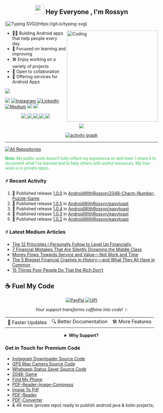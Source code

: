 <h2 align="center"><img src="https://emojis.slackmojis.com/emojis/images/1531849430/4246/blob-sunglasses.gif?1531849430" width="30"/> Hey Everyone , I'm Rossyn</h2>

<p align="center">

[![Typing SVG](https://readme-typing-svg.demolab.com?font=Roboto,sans-serif&size=40&pause=1000&color=40c463&center=true&vCenter=true&random=false&width=1200&lines=%F0%9F%92%BB+%22Crafting+Code%2C+Building+Dreams%22;+%F0%9F%92%BB+Welcome+to+My+GitHub+Universe!)](https://git.io/typing-svg)
</p>



<img align="right" alt="Coding" width="300" src="https://github.com/AndroidWithRossyn/AndroidWithRossyn/assets/118904953/f01daec3-1d1c-4f83-89e5-7454d9a573ad">

- 👨‍💻 Building Android apps that help people every day.
- 📖 Focused on learning and improving
- 🛠️ Enjoy working on a variety of projects
- 👥 Open to collaboration
- 🔧 Offering services for Android Apps


<div align="start">

  ![](https://komarev.com/ghpvc/?username=AndroidWithRossyn&style=flat&color=brightgreen)

</div>

<div align="start">
  
<a href="mailto:banrossyn@gmail.com"><img src="https://img.shields.io/badge/Gmail-EA4335.svg?logo=Gmail&logoColor=white"></a>
[![Instagram](https://img.shields.io/badge/Instagram-%23E4405F.svg?logo=Instagram&logoColor=white)](https://instagram.com/rohitraj.khorwal) [![LinkedIn](https://img.shields.io/badge/LinkedIn-%230077B5.svg?logo=linkedin&logoColor=white)](https://www.linkedin.com/in/rohitrajkhorwal/) [![Medium](https://img.shields.io/badge/Medium-12100E?logo=medium&logoColor=white)](https://medium.com/@rohitrajkhorwal) 
<a href="https://t.me/banrossyn" target="_blank"><img src="https://img.shields.io/badge/Telegram-26A5E4.svg?logo=Telegram&logoColor=white"></a>
<a href="https://wa.me/+919694260426/" target="_blank"><img src="https://img.shields.io/badge/WhatsApp-25D366.svg?logo=WhatsApp&logoColor=white">
</div>



<div align="center">

![](http://github-profile-summary-cards.vercel.app/api/cards/profile-details?username=AndroidWithRossyn&theme=github_dark)
![](http://github-profile-summary-cards.vercel.app/api/cards/stats?username=AndroidWithRossyn&theme=github_dark)
![](http://github-profile-summary-cards.vercel.app/api/cards/productive-time?username=AndroidWithRossyn&theme=github_dark&utcOffset=8)
![](http://github-profile-summary-cards.vercel.app/api/cards/repos-per-language?username=AndroidWithRossyn&theme=github_dark)
![](http://github-profile-summary-cards.vercel.app/api/cards/most-commit-language?username=AndroidWithRossyn&theme=github_dark)
<p align="center">
  <img alig src="https://github-profile-trophy.vercel.app/?username=AndroidWithRossyn&theme=onedark&column=-1&title=Repositories,Stars,Commits,Followers,PullRequest,MultipleLang&margin-w=10" />
</p>

[![activity graph](https://github-readme-activity-graph.vercel.app/graph?username=androidwithrossyn&bg_color=0d1117&color=ffffff&line=40c463&point=fff7e0&area=true&hide_border=true)](https://github.com/AndroidWithRossyn/github-readme-activity-graph)

</div>

---


<p align="left">
<a href="https://github.com/AndroidWithRossyn?tab=repositories&sort=stargazers"><img alt="All Repositories" title="All Repositories" src="https://custom-icon-badges.demolab.com/badge/-Click%20Here%20For%20All%20My%20Repos-1F222E?style=for-the-badge&logoColor=white&logo=repo"/></a>
  
<span style="color:#40c463; font-family: Roboto, sans-serif;"><b>Note: </b>My public work doesn’t fully reflect my experience or skill level. I share it to document what I’ve learned and to help others with useful resources. 
My true work is in private repos.</span>  
</p>

### :zap: Recent Activity

<!--START_SECTION:activity-->
1. 🚀 Published release [1.0.0](https://github.com/AndroidWithRossyn/2048-Charm-Number-Puzzle-Game/releases/tag/1.0.0) in [AndroidWithRossyn/2048-Charm-Number-Puzzle-Game](https://github.com/AndroidWithRossyn/2048-Charm-Number-Puzzle-Game)
2. 🚀 Published release [1.0.5](https://github.com/AndroidWithRossyn/easytoast/releases/tag/1.0.5) in [AndroidWithRossyn/easytoast](https://github.com/AndroidWithRossyn/easytoast)
3. 🚀 Published release [1.0.4](https://github.com/AndroidWithRossyn/easytoast/releases/tag/1.0.4) in [AndroidWithRossyn/easytoast](https://github.com/AndroidWithRossyn/easytoast)
4. 🚀 Published release [1.0.3](https://github.com/AndroidWithRossyn/easytoast/releases/tag/1.0.3) in [AndroidWithRossyn/easytoast](https://github.com/AndroidWithRossyn/easytoast)
5. 🚀 Published release [1.0.2](https://github.com/AndroidWithRossyn/easytoast/releases/tag/1.0.2) in [AndroidWithRossyn/easytoast](https://github.com/AndroidWithRossyn/easytoast)
<!--END_SECTION:activity-->

### :zap: Latest Medium Articles
<!-- ARTICLES:START -->
- [The 12 Principles I Personally Follow to Level Up Financially](https://rohitrajkhorwal.medium.com/the-12-principles-i-personally-follow-to-level-up-financially-5a45cfe1c7dc?source=rss-40883ee5aa3e------2)
- [7 Financial Mistakes That Are Silently Drowning the Middle Class](https://rohitrajkhorwal.medium.com/7-financial-mistakes-that-are-silently-drowning-the-middle-class-53fab4575448?source=rss-40883ee5aa3e------2)
- [Money Flows Towards Service and Value — Not Work and Time](https://rohitrajkhorwal.medium.com/money-flows-towards-service-and-value-not-work-and-time-b9ea95160970?source=rss-40883ee5aa3e------2)
- [The 5 Biggest Financial Crashes in History — and What They All Have in Common](https://rohitrajkhorwal.medium.com/the-5-biggest-financial-crashes-in-history-and-what-they-all-have-in-common-2d87c29eae22?source=rss-40883ee5aa3e------2)
- [15 Things Poor People Do That the Rich Don’t](https://rohitrajkhorwal.medium.com/15-things-poor-people-do-that-the-rich-dont-ad24458a59ca?source=rss-40883ee5aa3e------2)
<!-- ARTICLES:END -->


## ☕ Fuel My Code

<div align="center">
  <a href="https://www.paypal.com/paypalme/banrossyn">
    <img src="https://img.shields.io/badge/Support_My_Work-00457C?style=for-the-badge&logo=paypal&logoColor=white" alt="PayPal"/>
  </a>
   <a href="https://github.com/AndroidWithRossyn/AndroidWithRossyn/blob/main/donate/upi_scan.jpg?raw=true">
    <img src="https://img.shields.io/badge/Support_via_UPI-4CAF50?style=for-the-badge&logo=google-pay&logoColor=white" alt="UPI"/>
  </a>
  <p><i>Your support transforms caffeine into code! ✨</i></p>
  
  <table>
    <tr>
      <td>🚀 Faster Updates</td>
      <td>🔍 Better Documentation</td>
      <td>🛠️ More Features</td>
    </tr>
  </table>
  
  <details>
    <summary><b>Why Support?</b></summary>
    <p>Every contribution helps me dedicate more time to creating high-quality open source Code. Your support directly translates to better software for everyone!</p>
  </details>
</div>


### Get in Touch for Premium Code

- [Instagram Downloader Source Code](https://github.com/AndroidWithRossyn/InstagramDownloader)
- [GPS Map Camera Source Code](https://github.com/AndroidWithRossyn/Gps-Map-Camera-Location-on-Photo)
- [Whatsapp Status Saver Source Code](https://github.com/AndroidWithRossyn/Whatsapp-Status-Saver)
- [2048: Game](https://github.com/AndroidWithRossyn/2048-Charm-Number-Puzzle-Game)
- [Find My Phone](https://github.com/AndroidWithRossyn/Find-My-Phone-By-Clapping)
- [PDF-Reader-Image-Compress](#)
- [Image To Pdf](#)
- [PDF-Reader](#)
- [PDF-Converter](#)
- & 48 more (private repo) ready to publish android java & kotin projects;

